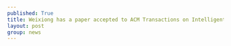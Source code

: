 ```yaml
---
published: True
title: Weixiong has a paper accepted to ACM Transactions on Intelligent Systems and Technology, under the title of "Heterogeneous Graph Neural Networks using Self-supervised Reciprocally Contrastive Learning"
layout: post
group: news
---
```


